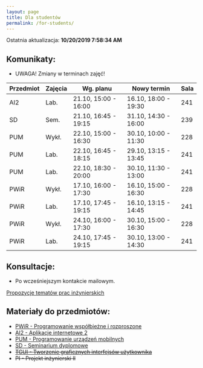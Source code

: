 ```yaml
---
layout: page
title: Dla studentów
permalink: /for-students/
---
```


<!--
&#x1F534; **Komunikaty:**
* ...
-->

Ostatnia aktualizacja: **10/20/2019 7:58:34 AM**

## Komunikaty:

* UWAGA! Zmiany w terminach zajęć!

| Przedmiot | Zajęcia  | Wg. planu             | Nowy termin          | Sala |
| --------- | -------- | --------------------- | -------------------- | ---- |
| AI2       | Lab.     | 21.10, 15:00 - 16:00  | 16.10, 18:00 - 19:30 | 241  |
| SD        | Sem.     | 21.10, 16:45 - 19:15  | 31.10, 14:30 - 16:00 | 239  |
| PUM       | Wykł.    | 22.10, 15:00 - 16:30  | 30.10, 10:00 - 11:30 | 228  |
| PUM       | Lab.     | 22.10, 16:45 - 18:15  | 29.10, 13:15 - 13:45 | 241  |
| PUM       | Lab.     | 22.10, 18:30 - 20:00  | 30.10, 11:30 - 13:00 | 241  |
| PWiR      | Wykł.    | 17.10, 16:00 - 17:30  | 16.10, 15:00 - 16:30 | 228  |
| PWiR      | Lab.     | 17.10, 17:45 - 19:15  | 16.10, 13:15 - 14:45 | 241  |
| PWiR      | Wykł.    | 24.10, 16:00 - 17:30  | 30.10, 15:00 - 16:30 | 228  |
| PWiR      | Lab.     | 24.10, 17:45 - 19:15  | 30.10, 13:00 - 14:30 | 241  |


## Konsultacje:

* Po wcześniejszym kontakcie mailowym.
<!-- * Wtorek, godz. 15:00 - 17:00, p. 353, B1 -->

[Propozycje tematów prac inżynierskich](topics2017)

## Materiały do przedmiotów:

* [PWiR - Programowanie współbieżne i rozproszone](pwir)
* [AI2 - Aplikacje internetowe 2](ai2)
* [PUM - Programowanie urządzeń mobilnych](um)
* [SD - Seminarium dyplomowe](sd)
* ~~[TGUI - Tworzenie graficznych interfejsów użytkownika](tgui)~~
* ~~PI - Projekt inżynierski II~~
